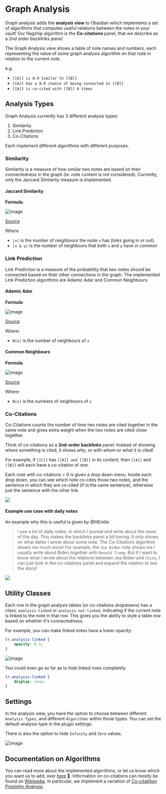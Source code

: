 # Graph Analysis

Graph analysis adds the **analysis view** to Obsidian which implements a set of algorithms that computes useful relations between
the notes in your vault! Our flagship algorithm is the **Co-citations** panel,
that we describe as a _2nd order backlinks panel_. 

The Graph Analysis view shows a table of note names and numbers, each representing the value of
some graph analysis algorithm on that note in relation to the current note.

e.g.

- `[[A]] is 0.9 Similar to [[B]]`
- `[[A]] has a 0.6 chance of being connected to [[B]]`
- `[[A]] is co-cited with [[B]] 6 times`

## Analysis Types

Graph Analysis currently has 3 different analysis types:

1. Similarity
2. Link Prediction
3. Co-Citations

Each implement different algorithms with different purposes.

### Similarity

Similarity is a measure of how similar two notes are based on their
connectedness in the graph (ie. note content is not considered). Currently, only the Jaccard Similarity measure is implemented.

#### Jaccard Similarity

**Formula**:

![image](https://user-images.githubusercontent.com/70717676/139872572-93504295-6d29-4722-bdb1-3fbeb7bc22ec.png)

[Source](https://neo4j.com/docs/graph-data-science/current/alpha-algorithms/jaccard/#alpha-algorithms-similarity-jaccard-context)

Where 
- `|x|` is the number of neighbours the node `x` has (links going in or out).
- `|x & y|` is the number of neighbours that both `x` and `y` have in common

### Link Prediction

Link Prediction is a measure of the probability that two notes should be
connected based on their other connections in the graph. The implemented Link Prediction algorithms are Adamic Adar and Common Neighbours.

#### Adamic Adar

**Formula**:

![image](https://user-images.githubusercontent.com/70717676/139873180-c870e072-843c-42a9-83fc-87205b408754.png)

[Source](https://neo4j.com/docs/graph-data-science/current/alpha-algorithms/adamic-adar/)

Where:

- `N(x)` is the number of neighbours of `x`

#### Common Neighbours

**Formula**:

![image](https://user-images.githubusercontent.com/70717676/139873406-d0542335-3b8c-4d08-8a5b-4510408ebd4e.png)

[Source](https://neo4j.com/docs/graph-data-science/current/alpha-algorithms/common-neighbors/)

Where:

- `N(x)` is the numbers of neighbours of `x`

### Co-Citations

Co-Citations counts the number of time two notes are cited together in the same
note and gives extra weight when the two notes are cited close together.

Think of co-citations as a **2nd-order backlinks** panel: Instead of showing _where_ something is cited, it shows _why_, 
or with _whom_ or _what_ it is cited! 

For example, if `[[C]]` has `[[A]] and [[B]]` in its content, then `[[A]]` and
`[[B]]` will each have a co-citation of one.

Each note with co-citations > 0 is given a drop down menu. Inside each drop
down, you can see which note co-cites those two notes, and the sentence in which
they are co-cited (if in the same sentence), otherwise just the sentence with
the other link.

![](https://i.imgur.com/9yspOkN.png)

#### Example use case with daily notes
An example why this is useful is given by @HEmile: 
> I use a lot of daily notes, in which I journal and write about the news of the day. 
> This makes the backlinks panel a bit boring: It only shows on what dates I wrote about some note.
> The Co-Citations algorithm shows me much more! 
> For example, the `Joe Biden` note shows me I usually write about Biden together with `Donald Trump`.
> But if I want to know what I wrote about the relations between Joe Biden and `China`,
> I can just look in the co-citations panel and expand the relation to see the story!

![](https://i.imgur.com/tw9xrjq.png)

## Utility Classes

Each row in the graph analysis tables (or co-citations dropdowns) has a class: `analysis-linked` or `analysis-not-linked`, indicating if the current note is linked to the note in that row. This gives you the ability to style a table row based on whether it's connectedness.

For example, you can make linked notes have a lower opacity:

```css
tr.analysis-linked {
    opacity: 0.3;
}
```

![image](https://user-images.githubusercontent.com/70717676/139862955-75284ff5-0ced-4548-bf6e-caa353a16fe0.png)

You could even go so far as to hide linked rows completely:

```css
tr.analysis-linked {
    display: none;
}
```

## Settings

In the analysis view, you have the option to choose between different
`Analysis Types`, and different `Algorithms` within those types. 
You can set the default analysis type in the plugin settings. 

There is also the option to hide `Infinity` and `Zero` values.

![image](https://user-images.githubusercontent.com/70717676/138652879-d8b0e4a7-d70a-44e8-ba3c-67e04f6a8edd.png)

## Documentation on Algorithms

You can read more about the implemented algorithms, or let us know which you want us to add, over [here](https://neo4j.com/docs/graph-data-science/current/algorithms/) 👀. Information on co-citations can mostly be found on [Wikipedia](https://en.wikipedia.org/wiki/Co-citation). In particular, we implement a variation of [Co-citatition Proximity Analysis](https://en.wikipedia.org/wiki/Co-citation_Proximity_Analysis).
